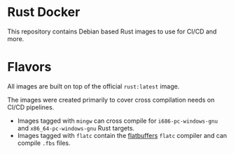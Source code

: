 # Rust Docker

This repository contains Debian based Rust images to use for CI/CD and more.

# Flavors
All images are built on top of the official ```rust:latest``` image. 

The images were created primarily to cover cross compilation needs on CI/CD pipelines. 

- Images tagged with ```mingw``` can cross compile for ```i686-pc-windows-gnu``` and ```x86_64-pc-windows-gnu``` Rust targets.
- Images tagged with ```flatc``` contain the [flatbuffers](https://github.com/google/flatbuffers) ```flatc``` compiler and can compile ```.fbs``` files.

